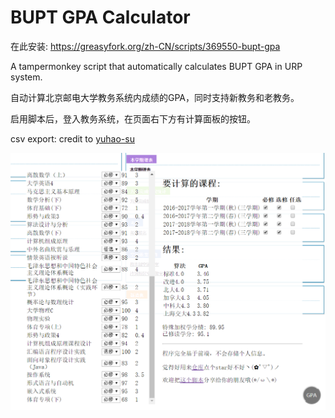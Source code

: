 # BUPT GPA Calculator

在此安装: https://greasyfork.org/zh-CN/scripts/369550-bupt-gpa

A tampermonkey script that automatically calculates BUPT GPA in URP system.

自动计算北京邮电大学教务系统内成绩的GPA，同时支持新教务和老教务。

启用脚本后，登入教务系统，在页面右下方有计算面板的按钮。

csv export: credit to [yuhao-su](https://github.com/yuhao-su)

![img](https://github.com/ssine/BUPT-GPA/blob/master/preview.png)
